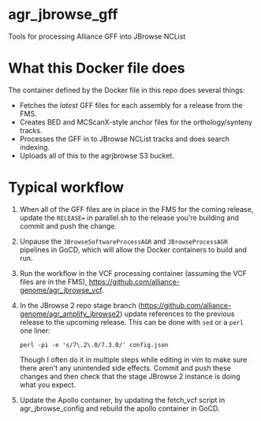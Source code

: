 # agr_jbrowse_gff

Tools for processing Alliance GFF into JBrowse NCList

# What this Docker file does

The container defined by the Docker file in this repo does several things:

- Fetches the _latest_ GFF files for each assembly for a release from the FMS.
- Creates BED and MCScanX-style anchor files for the orthology/synteny tracks.
- Processes the GFF in to JBrowse NCList tracks and does search indexing.
- Uploads all of this to the agrjbrowse S3 bucket.

# Typical workflow

1. When all of the GFF files are in place in the FMS for the coming release,
   update the `RELEASE=` in parallel.sh to the release you're building and commit
   and push the change.

2. Unpause the `JBrowseSoftwareProcessAGR` and `JBrowseProcessAGR` pipelines
   in GoCD, which will allow the Docker containers to build and run.

3. Run the workflow in the VCF processing container (assuming the VCF files
   are in the FMS), https://github.com/alliance-genome/agr_jbrowse_vcf.

4. In the JBrowse 2 repo stage branch
   (https://github.com/alliance-genome/agr_amplify_jbrowse2) update references
   to the previous release to the upcoming release. This can be done with `sed`
   or a `perl` one liner:

   ```
   perl -pi -e 's/7\.2\.0/7.3.0/' config.json
   ```

   Though I often do it in multiple steps while editing in vim to make sure
   there aren't any unintended side effects. Commit and push these changes and
   then check that the stage JBrowse 2 instance is doing what you expect.

5. Update the Apollo container, by updating the fetch_vcf script in agr_jbrowse_config
   and rebuild the apollo container in GoCD.
